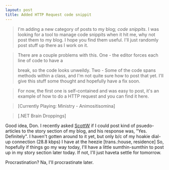 ```yaml
---
layout: post
title: Added HTTP Request code snippit
---
```

>I'm adding a new category of posts to my blog; *code snippits*.  I was looking for a tool to manage code snippits when it hit me, why not post them to my blog.  I hope you find them useful.  I'll just randomly post stuff up there as I work on it. 

>There are a couple problems with this.  One - the editor forces each line of code to have a <p/> break, so the code looks unweildy.  Two - Some of the code spans methods within a class, and I'm not quite sure how to post that yet.  I'll give this stuff some thought and hopefully have a fix soon.

>For now, the first one is self-contained and was easy to post, it's an example of how to do a HTTP request and you can find it here.

>\[Currently Playing: Ministry - Animositisomina\]

>\[.NET Brain Droppings\]

Good idea, Don. I recently asked [ScottW](http://www.aspnetweblogs.com/) if I could post kind of psuedo-articles to the story section of my blog, and his response was, "Yes. Definitely". I haven't gotten around to it yet, but only b/c of my hoakie dial-up connection (28.8 kbps) I have at the heezie \[trans.:house, residence\] So, hopefully if things go my way today, I'll have a little sumthin-sumthin to post up in my story section later today. If not, I'll just haveta settle for tomorrow.

Procrastination? Na, I'll procrastinate later.